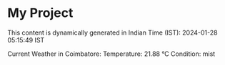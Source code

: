 # My Project

This content is dynamically generated in Indian Time (IST): 2024-01-28 05:15:49 IST


Current Weather in Coimbatore:
Temperature: 21.88 °C
Condition: mist
